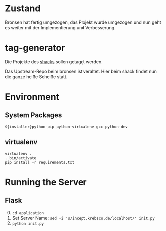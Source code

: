 Zustand
===========

Bronsen hat fertig umgezogen, das Projekt wurde umgezogen und nun geht es weiter mit der Implementierung und Verbesserung.

tag-generator
=============

Die Projekte des [shacks](http://shackspace.de/) sollen getaggt werden.

Das Upstream-Repo beim bronsen ist veraltet. Hier beim shack findet nun die ganze heiße Scheiße statt.

Environment
===========

System Packages
---------------
```
${installer}python-pip python-virtualenv gcc python-dev
```
virtualenv
---------
```
virtualenv .
. bin/activate
pip install -r requirements.txt
```

Running the Server
=================

Flask
-----
0. ```cd application```
1. Set Server Name:
  ```sed -i 's/incept.krebsco.de/localhost/' init.py```
2. ```python init.py```

